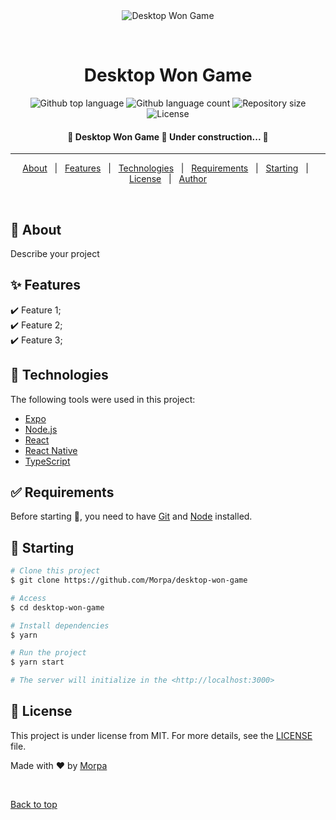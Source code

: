<div align="center" id="top"> 
  <img src="./.github/app.gif" alt="Desktop Won Game" />

  &#xa0;

  <!-- <a href="https://desktopwongame.netlify.app">Demo</a> -->
</div>

<h1 align="center">Desktop Won Game</h1>

<p align="center">
  <img alt="Github top language" src="https://img.shields.io/github/languages/top/Morpa/desktop-won-game?color=56BEB8">

  <img alt="Github language count" src="https://img.shields.io/github/languages/count/Morpa/desktop-won-game?color=56BEB8">

  <img alt="Repository size" src="https://img.shields.io/github/repo-size/Morpa/desktop-won-game?color=56BEB8">

  <img alt="License" src="https://img.shields.io/github/license/Morpa/desktop-won-game?color=56BEB8">

  <!-- <img alt="Github issues" src="https://img.shields.io/github/issues/Morpa/desktop-won-game?color=56BEB8" /> -->

  <!-- <img alt="Github forks" src="https://img.shields.io/github/forks/Morpa/desktop-won-game?color=56BEB8" /> -->

  <!-- <img alt="Github stars" src="https://img.shields.io/github/stars/Morpa/desktop-won-game?color=56BEB8" /> -->
</p>

<!-- Status -->

 <h4 align="center"> 
	🚧  Desktop Won Game 🚀 Under construction...  🚧
</h4> 

<hr> 

<p align="center">
  <a href="#dart-about">About</a> &#xa0; | &#xa0; 
  <a href="#sparkles-features">Features</a> &#xa0; | &#xa0;
  <a href="#rocket-technologies">Technologies</a> &#xa0; | &#xa0;
  <a href="#white_check_mark-requirements">Requirements</a> &#xa0; | &#xa0;
  <a href="#checkered_flag-starting">Starting</a> &#xa0; | &#xa0;
  <a href="#memo-license">License</a> &#xa0; | &#xa0;
  <a href="https://github.com/Morpa" target="_blank">Author</a>
</p>

<br>

## :dart: About ##

Describe your project

## :sparkles: Features ##

:heavy_check_mark: Feature 1;\
:heavy_check_mark: Feature 2;\
:heavy_check_mark: Feature 3;

## :rocket: Technologies ##

The following tools were used in this project:

- [Expo](https://expo.io/)
- [Node.js](https://nodejs.org/en/)
- [React](https://pt-br.reactjs.org/)
- [React Native](https://reactnative.dev/)
- [TypeScript](https://www.typescriptlang.org/)

## :white_check_mark: Requirements ##

Before starting :checkered_flag:, you need to have [Git](https://git-scm.com) and [Node](https://nodejs.org/en/) installed.

## :checkered_flag: Starting ##

```bash
# Clone this project
$ git clone https://github.com/Morpa/desktop-won-game

# Access
$ cd desktop-won-game

# Install dependencies
$ yarn

# Run the project
$ yarn start

# The server will initialize in the <http://localhost:3000>
```

## :memo: License ##

This project is under license from MIT. For more details, see the [LICENSE](LICENSE.md) file.


Made with :heart: by <a href="https://github.com/Morpa" target="_blank">Morpa</a>

&#xa0;

<a href="#top">Back to top</a>
